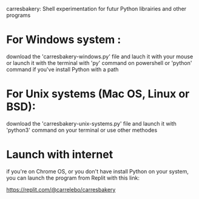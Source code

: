 carresbakery:
Shell experimentation for futur Python librairies and other programs

# For Windows system :
download the 'carresbakery-windows.py' file
and lauch it with your mouse or launch it with the terminal with 'py' command on powershell or 'python' command if you've install Python with a path

# For Unix systems (Mac OS, Linux or BSD):
download the 'carresbakery-unix-systems.py' file
and launch it with 'python3' command on your terminal or use other methodes

# Launch with internet

if you're on Chrome OS, or you don't have install Python on your system, you can launch the program from Replit with this link:

https://replit.com/@carrelebo/carresbakery
